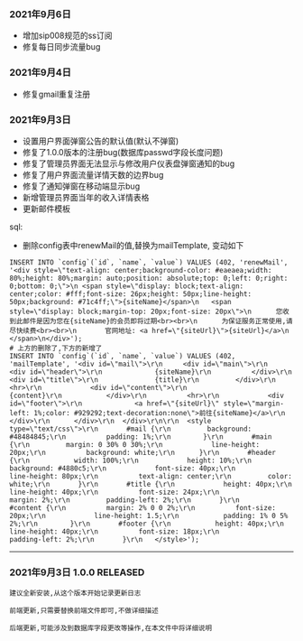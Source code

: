 ### 2021年9月6日
- 增加sip008规范的ss订阅
- 修复每日同步流量bug

### 2021年9月4日

- 修复gmail重复注册

### 2021年9月3日

- 设置用户界面弹窗公告的默认值(默认不弹窗)
- 修复了1.0.0版本的注册bug(数据库passwd字段长度问题)
- 修复了管理员界面无法显示与修改用户仪表盘弹窗通知的bug
- 修复了用户界面流量详情天数的边界bug
- 修复了通知弹窗在移动端显示bug
- 新增管理员界面当年的收入详情表格
- 更新邮件模板

sql:
- 删除config表中renewMail的值,替换为mailTemplate, 变动如下
```
INSERT INTO `config`(`id`, `name`, `value`) VALUES (402, 'renewMail', '<div style=\"text-align: center;background-color: #eaeaea;width: 80%;height: 80%;margin: auto;position: absolute;top: 0;left: 0;right: 0;bottom: 0;\">\n	<span style=\"display: block;text-align: center;color: #fff;font-size: 26px;height: 50px;line-height: 50px;background: #71c4ff;\">{siteName}</span>\n	<span style=\"display: block;margin-top: 20px;font-size: 20px\">\n		您收到此邮件是因为您在{siteName}的会员即将过期<br><br>\n		为保证服务正常使用,请尽快续费<br><br>\n		官网地址: <a href=\"{siteUrl}\">{siteUrl}</a>\n	</span>\n</div>');
# 上方的删除了,下方的新增了
INSERT INTO `config`(`id`, `name`, `value`) VALUES (402, 'mailTemplate', '<div id=\"mail\">\r\n		<div id=\"main\">\r\n			<div id=\"header\">\r\n				{siteName}\r\n			</div>\r\n			<div id=\"title\">\r\n				{title}\r\n			</div>\r\n			<hr>\r\n			<div id=\"content\">\r\n				{content}\r\n			</div>\r\n			<hr>\r\n			<div id=\"footer\">\r\n				<a href=\"{siteUrl}\" style=\"margin-left: 1%;color: #929292;text-decoration:none\">前往{siteName}</a>\r\n			</div>\r\n		</div>\r\n	</div>\r\n\r\n	<style type=\"text/css\">\r\n		#mail {\r\n			background: #48484845;\r\n			padding: 1%;\r\n		}\r\n		#main {\r\n			margin: 0 30% 0 30%;\r\n			line-height: 20px;\r\n			background: white;\r\n		}\r\n		#header {\r\n			width: 100%;\r\n			height: 10%;\r\n			background: #4880c5;\r\n			font-size: 40px;\r\n			line-height: 80px;\r\n			text-align: center;\r\n			color: white;\r\n		}\r\n		#title {\r\n			height: 40px;\r\n			line-height: 40px;\r\n			font-size: 24px;\r\n			margin: 2%;\r\n			padding-left: 2%;\r\n		}\r\n		#content {\r\n			margin: 2% 0 0 2%;\r\n			font-size: 20px;\r\n			line-height: 1.5;\r\n			padding: 1% 0 5% 2%;\r\n		}\r\n		#footer {\r\n			height: 40px;\r\n			line-height: 40px;\r\n			font-size: 18px;\r\n			padding-left: 2%;\r\n		}\r\n	</style>');
```


---

### 2021年9月3日 1.0.0 RELEASED

```
建议全新安装,从这个版本开始记录更新日志

前端更新,只需要替换前端文件即可,不做详细描述

后端更新,可能涉及到数据库字段更改等操作,在本文件中将详细说明
```